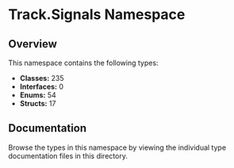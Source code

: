 # Track.Signals Namespace

## Overview

This namespace contains the following types:

- **Classes:** 235
- **Interfaces:** 0
- **Enums:** 54
- **Structs:** 17

## Documentation

Browse the types in this namespace by viewing the individual type documentation files in this directory.

